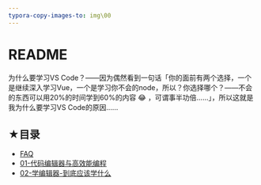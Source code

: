 ```yaml
---
typora-copy-images-to: img\00
---
```


# README

为什么要学习VS Code？——因为偶然看到一句话「你的面前有两个选择，一个是继续深入学习Vue，一个是学习你不会的node，所以？你选择哪个？——不会的东西可以用20%的时间学到60%的内容 :joy: ，可谓事半功倍……」，所以这就是我为什么要学习VS Code的原因……

## ★目录

- [FAQ](./FAQ.md)
- [01-代码编辑器与高效能编程](./01-代码编辑器与高效能编程.md)
- [02-学编辑器-到底应该学什么](./02-学编辑器-到底应该学什么.md)

